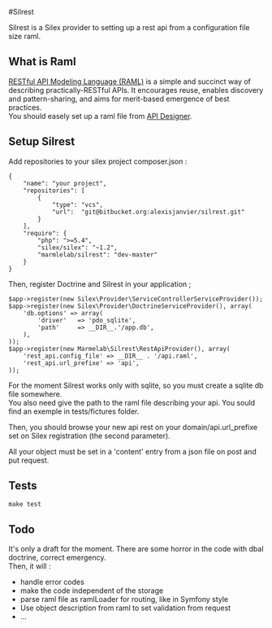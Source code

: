 #Silrest

Silrest is a Silex provider to setting up a rest api from a configuration file size raml.

## What is Raml
[RESTful API Modeling Language (RAML)](http://raml.org/) is a simple and succinct way of describing practically-RESTful APIs. It encourages reuse, enables discovery and pattern-sharing, and aims for merit-based emergence of best practices.    
You should easely set up a raml file from [API Designer](http://api-portal.anypoint.mulesoft.com/raml/api-designer).     

## Setup Silrest
Add repositories to your silex project composer.json :

    {
        "name": "your project",
        "repositories": [
            {
                "type": "vcs",
                "url":  "git@bitbucket.org:alexisjanvier/silrest.git"
            }
        ],
        "require": {
            "php": ">=5.4",
            "silex/silex": "~1.2",
            "marmlelab/silrest": "dev-master"
        }
    }

Then, register Doctrine and Silrest in your application ;

    $app->register(new Silex\Provider\ServiceControllerServiceProvider());
    $app->register(new Silex\Provider\DoctrineServiceProvider(), array(
        'db.options' => array(
            'driver'   => 'pdo_sqlite',
            'path'     => __DIR__.'/app.db',
        ),
    ));
    $app->register(new Marmelab\Silrest\RestApiProvider(), array(
        'rest_api.config_file' => __DIR__ . '/api.raml',
        'rest_api.url_prefixe' => 'api',
    ));

For the moment Silrest works only with sqlite, so you must create a sqlite db file somewhere.   
You also need give the path to the raml file describing your api. You sould find an exemple in tests/fictures folder.

Then, you should browse your new api rest on your domain/api.url_prefixe set on Silex registration (the second parameter).

All your object must be set in a 'content' entry from a json file on post and put request. 

## Tests

    make test

## Todo
It's only a draft for the moment. There are some horror in the code with dbal doctrine, correct emergency.    
Then, it will :

* handle error codes
* make the code independent of the storage
* parse raml file as ramlLoader for routing, like in Symfony style
* Use object description from raml to set validation from request
* ...


